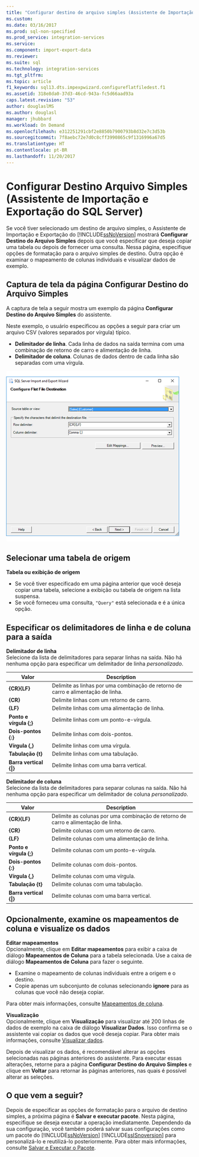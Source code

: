 ```yaml
---
title: "Configurar destino de arquivo simples (Assistente de Importação e Exportação do SQL Server) | Microsoft Docs"
ms.custom: 
ms.date: 03/16/2017
ms.prod: sql-non-specified
ms.prod_service: integration-services
ms.service: 
ms.component: import-export-data
ms.reviewer: 
ms.suite: sql
ms.technology: integration-services
ms.tgt_pltfrm: 
ms.topic: article
f1_keywords: sql13.dts.impexpwizard.configureflatfiledest.f1
ms.assetid: 318e8da0-37d3-46cd-943a-fc5d66aad93a
caps.latest.revision: "53"
author: douglaslMS
ms.author: douglasl
manager: jhubbard
ms.workload: On Demand
ms.openlocfilehash: e312251291cbf2e8850b7900793b8d32e7c3d53b
ms.sourcegitcommit: 7f8aebc72e7d0c8cff3990865c9f1316996a67d5
ms.translationtype: HT
ms.contentlocale: pt-BR
ms.lasthandoff: 11/20/2017
---
```

# <a name="configure-flat-file-destination-sql-server-import-and-export-wizard"></a>Configurar Destino Arquivo Simples (Assistente de Importação e Exportação do SQL Server)
  Se você tiver selecionado um destino de arquivo simples, o Assistente de Importação e Exportação do [!INCLUDE[ssNoVersion](../../includes/ssnoversion-md.md)] mostrará **Configurar Destino do Arquivo Simples** depois que você especificar que deseja copiar uma tabela ou depois de fornecer uma consulta. Nessa página, especifique opções de formatação para o arquivo simples de destino. Outra opção é examinar o mapeamento de colunas individuais e visualizar dados de exemplo.  
  
## <a name="screen-shot-of-the-configure-flat-file-destination-page"></a>Captura de tela da página Configurar Destino do Arquivo Simples  
 A captura de tela a seguir mostra um exemplo da página **Configurar Destino do Arquivo Simples** do assistente.
 
 Neste exemplo, o usuário especificou as opções a seguir para criar um arquivo CSV (valores separados por vírgula) típico.
-   **Delimitador de linha**. Cada linha de dados na saída termina com uma combinação de retorno de carro e alimentação de linha.
-   **Delimitador de coluna**. Colunas de dados dentro de cada linha são separadas com uma vírgula.

 ![Configurar a página de arquivo simples do Assistente de Importação e Exportação](../../integration-services/import-export-data/media/flat-file.png)
  
## <a name="pick-a-source-table"></a>Selecionar uma tabela de origem
 **Tabela ou exibição de origem**  
-   Se você tiver especificado em uma página anterior que você deseja copiar uma tabela, selecione a exibição ou tabela de origem na lista suspensa.
-   Se você forneceu uma consulta, `"Query"` está selecionada e é a única opção.  

## <a name="specify-row-and-column-delimiters-for-the-output"></a>Especificar os delimitadores de linha e de coluna para a saída
 **Delimitador de linha**  
 Selecione da lista de delimitadores para separar linhas na saída. Não há nenhuma opção para especificar um delimitador de linha *personalizado*.  
  
|Valor|Description|  
|-----------|-----------------|  
|**{CR}{LF}**|Delimite as linhas por uma combinação de retorno de carro e alimentação de linha.|  
|**{CR}**|Delimite linhas com um retorno de carro.|  
|**{LF}**|Delimite linhas com uma alimentação de linha.|  
|**Ponto e vírgula {;}**|Delimite linhas com um ponto-e-vírgula.|  
|**Dois-pontos {:}**|Delimite linhas com dois-pontos.|  
|**Vírgula {,}**|Delimite linhas com uma vírgula.|  
|**Tabulação {t}**|Delimite linhas com uma tabulação.|  
|**Barra vertical {&#124;}**|Delimite linhas com uma barra vertical.|  
  
 **Delimitador de coluna**  
 Selecione da lista de delimitadores para separar colunas na saída. Não há nenhuma opção para especificar um delimitador de coluna *personalizado*.  
  
|Valor|Description|  
|-----------|-----------------|  
|**{CR}{LF}**|Delimite as colunas por uma combinação de retorno de carro e alimentação de linha.|  
|**{CR}**|Delimite colunas com um retorno de carro.|  
|**{LF}**|Delimite colunas com uma alimentação de linha.|  
|**Ponto e vírgula {;}**|Delimite colunas com um ponto-e-vírgula.|  
|**Dois-pontos {:}**|Delimite colunas com dois-pontos.|  
|**Vírgula {,}**|Delimite colunas com uma vírgula.|  
|**Tabulação {t}**|Delimite colunas com uma tabulação.|  
|**Barra vertical {&#124;}**|Delimite colunas com uma barra vertical.|  

## <a name="optionally-review-column-mappings-and-preview-data"></a>Opcionalmente, examine os mapeamentos de coluna e visualize os dados

**Editar mapeamentos**   
Opcionalmente, clique em **Editar mapeamentos** para exibir a caixa de diálogo **Mapeamentos de Coluna** para a tabela selecionada. Use a caixa de diálogo **Mapeamentos de Coluna** para fazer o seguinte.
-   Examine o mapeamento de colunas individuais entre a origem e o destino.
-   Copie apenas um subconjunto de colunas selecionando **ignore** para as colunas que você não deseja copiar.

Para obter mais informações, consulte [Mapeamentos de coluna](../../integration-services/import-export-data/column-mappings-sql-server-import-and-export-wizard.md).  

**Visualização**  
Opcionalmente, clique em **Visualização** para visualizar até 200 linhas de dados de exemplo na caixa de diálogo **Visualizar Dados**. Isso confirma se o assistente vai copiar os dados que você deseja copiar. Para obter mais informações, consulte [Visualizar dados](../../integration-services/import-export-data/preview-data-dialog-box-sql-server-import-and-export-wizard.md).  
  
Depois de visualizar os dados, é recomendável alterar as opções selecionadas nas páginas anteriores do assistente. Para executar essas alterações, retorne para a página **Configurar Destino do Arquivo Simples** e clique em **Voltar** para retornar às páginas anteriores, nas quais é possível alterar as seleções.  

## <a name="whats-next"></a>O que vem a seguir?  
 Depois de especificar as opções de formatação para o arquivo de destino simples, a próxima página é **Salvar e executar pacote**. Nesta página, especifique se deseja executar a operação imediatamente. Dependendo da sua configuração, você também poderá salvar suas configurações como um pacote do [!INCLUDE[ssNoVersion](../../includes/ssnoversion-md.md)] [!INCLUDE[ssISnoversion](../../includes/ssisnoversion-md.md)] para personalizá-lo e reutilizá-lo posteriormente. Para obter mais informações, consulte [Salvar e Executar o Pacote](../../integration-services/import-export-data/save-and-run-package-sql-server-import-and-export-wizard.md).  

